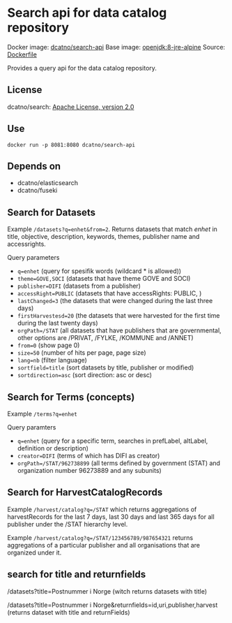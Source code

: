 # Search api for data catalog repository 

Docker image: [dcatno/search-api](https://hub.docker.com/r/dcatno/search-api/)
Base image: [openjdk:8-jre-alpine]()
Source: [Dockerfile](https://github.com/...)

Provides a query api for the data catalog repository.


## License
dcatno/search: [Apache License, version 2.0](http://www.apache.org/licenses/LICENSE-2.0)

## Use

`docker run -p 8081:8080 dcatno/search-api`

## Depends on

  * dcatno/elasticsearch
  * dcatno/fuseki
  
## Search for Datasets

Example `/datasets?q=enhet&from=2`. Returns datasets that match *enhet* in title, objective, description, keywords, themes, publisher name and accessrights.  

Query parameters
- `q=enhet` (query for spesifik words (wildcard * is allowed))
- `theme=GOVE,SOCI` (datasets that have theme GOVE and SOCI)
- `publisher=DIFI` (datasets from a publisher)
- `accessRight=PUBLIC` (datasets that have accessRights: PUBLIC, )
- `lastChanged=3` (the datasets that were changed during the last three days)
- `firstHarvestesd=20` (the datasets that were harvested for the first time during the last twenty days)
- `orgPath=/STAT` (all datasets that have publishers that are governmental, other options are /PRIVAT, /FYLKE, /KOMMUNE and /ANNET)
- `from=0` (show page 0)
- `size=50` (number of hits per page, page size)
- `lang=nb` (filter language)
- `sortfield=title` (sort datasets by title, publisher or modified)
- `sortdirection=asc` (sort direction: asc or desc)

## Search for Terms (concepts)

Example `/terms?q=enhet`

Query paramters
- `q=enhet` (query for a specific term, searches in prefLabel, altLabel, definition or description)
- `creator=DIFI` (terms of which has DIFI as creator)
- `orgPath=/STAT/962738899` (all terms defined by government (STAT) and organization number 96273889 and any subunits)

## Search for HarvestCatalogRecords

Example `/harvest/catalog?q=/STAT` which returns aggregations of harvestRecords for the last 7 days, last 30 days and last 365 days for all publisher under the /STAT hierarchy level.

Example `/harvest/catalog?q=/STAT/123456789/987654321` returns aggregations of a particular publisher and all organisations that are organized under it. 


## search for title and returnfields
/datasets?title=Postnummer i Norge  (witch returns datasets with title)

/datasets?title=Postnummer i Norge&returnfields=id,uri,publisher,harvest (returns dataset with title and returnFields)

